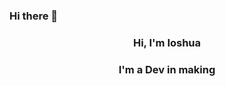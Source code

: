 ### Hi there 👋

<div align = center>
  <h3 >Hi, I'm Ioshua</h3>
  <h3>I'm a Dev in making</h3>
</div>

<!--
**Ioshua-N/Ioshua-N** is a ✨ _special_ ✨ repository because its `README.md` (this file) appears on your GitHub profile.

Here are some ideas to get you started:

- 🔭 I’m currently working on ...
- 🌱 I’m currently learning ...
- 👯 I’m looking to collaborate on ...
- 🤔 I’m looking for help with ...
- 💬 Ask me about ...
- 📫 How to reach me: ...
- 😄 Pronouns: ...
- ⚡ Fun fact: ...
-->
